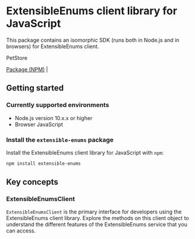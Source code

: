 # ExtensibleEnums client library for JavaScript

This package contains an isomorphic SDK (runs both in Node.js and in browsers) for ExtensibleEnums client.

PetStore

[Package (NPM)](https://www.npmjs.com/package/extensible-enums) |

## Getting started

### Currently supported environments

- Node.js version 10.x.x or higher
- Browser JavaScript


### Install the `extensible-enums` package

Install the ExtensibleEnums client library for JavaScript with `npm`:

```bash
npm install extensible-enums
```


## Key concepts

### ExtensibleEnumsClient

`ExtensibleEnumsClient` is the primary interface for developers using the ExtensibleEnums client library. Explore the methods on this client object to understand the different features of the ExtensibleEnums service that you can access.

